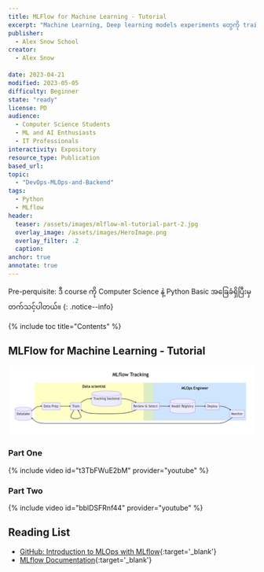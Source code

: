 ```yaml
---
title: MLFlow for Machine Learning - Tutorial
excerpt: "Machine Learning, Deep learning models experiments တွေကို train, deploy လုပ်ရာမှာ သေချာ tracking လုပ်ပေးနိုင်တဲ့ opensource library ဖြစ်ပါတယ်။"
publisher:
  - Alex Snow School
creator:
  - Alex Snow

date: 2023-04-21
modified: 2023-05-05
difficulty: Beginner
state: "ready"
license: PD
audience:
  - Computer Science Students
  - ML and AI Enthusiasts
  - IT Professionals
interactivity: Expository
resource_type: Publication
based_url:
topic:
  - "DevOps-MLOps-and-Backend"
tags:
  - Python
  - MLflow
header:
  teaser: /assets/images/mlflow-ml-tutorial-part-2.jpg
  overlay_image: /assets/images/HeroImage.png
  overlay_filter: .2
  caption:
anchor: true
annotate: true
---
```


Pre-perquisite: ဒီ course ကို Computer Science နဲ့ Python Basic အခြေခံရှိပြီးမှ တက်သင့်ပါတယ်။
{: .notice--info}

{% include toc title="Contents" %}

## MLFlow for Machine Learning - Tutorial

![MLFlow Workflow](/assets/images/quickstart_tracking_overview.png "MLFlow Workflow")

### Part One

{% include video id="t3TbFWuE2bM" provider="youtube" %}

### Part Two

{% include video id="bblDSFRnf44" provider="youtube" %}

## Reading List

- [GitHub: Introduction to MLOps with MLflow](https://github.com/alexsnowschool/object-detection-tensorflow-mlflow.git){:target='\_blank'}
- [MLflow Documentation](https://mlflow.org/docs/latest/index.html){:target='\_blank'}
